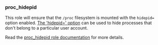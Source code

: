 ### proc_hidepid

This role will ensure that the `/proc` filesystem is mounted with the
`hidepid=` option enabled. [The 'hidepid='
option](https://wiki.archlinux.org/index.php/Security#hidepid) can be
used to hide processes that don't belong to a particular user account.

Read the [proc_hidepid role documentation](https://docs.debops.org/en/stable-3.2/ansible/roles/proc_hidepid/) for more details.
